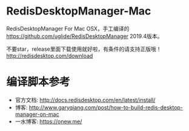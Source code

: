# RedisDesktopManager-Mac

RedisDesktopManager For Mac OSX，手工编译的 https://github.com/uglide/RedisDesktopManager  2019.4版本。

不要star，release里面下载使用就好啦，有条件的请支持正版哦！http://redisdesktop.com/download

# 编译脚本参考

- 官方文档: http://docs.redisdesktop.com/en/latest/install/
- 博客: http://www.garyqiang.com/post/how-to-build-redis-desktop-manager-on-mac
- 一水博客: https://onew.me/
